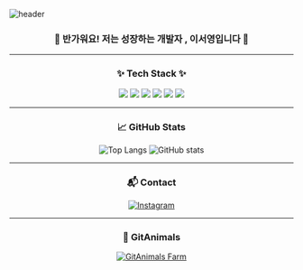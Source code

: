 ![header](https://capsule-render.vercel.app/api?type=venom&color=gradient&height=300&section=header&text=Welcome%20to%20my%20Github💗%20%&fontColor='#000000'&background-coler='#ffffff')

<div align="center">

### 👋 반가워요! 저는 성장하는 개발자 , 이서영입니다 🌱


---

### ✨ Tech Stack ✨

<img src="https://img.shields.io/badge/java-%23ED8B00.svg?style=for-the-badge&logo=openjdk&logoColor=white"/>
<img src="https://img.shields.io/badge/c-%2300599C.svg?style=for-the-badge&logo=c&logoColor=white"/>
<img src="https://img.shields.io/badge/html5-%23E34F26.svg?style=for-the-badge&logo=html5&logoColor=white"/>
<img src="https://img.shields.io/badge/css3-1572B6?style=for-the-badge&logo=css3&logoColor=white"/>
<img src="https://img.shields.io/badge/javascript-F7DF1E?style=for-the-badge&logo=javascript&logoColor=black"/>
<img src="https://img.shields.io/badge/python-3776AB?style=for-the-badge&logo=python&logoColor=white"/>

---

### 📈 GitHub Stats

![Top Langs](https://github-readme-stats.vercel.app/api/top-langs/?username=lsy090601&layout=compact)
![GitHub stats](https://github-readme-stats.vercel.app/api?username=lsy090601&show_icons=true&theme=default)

---

### 📬 Contact

[![Instagram](https://img.shields.io/badge/Instagram-E4405F?style=for-the-badge&logo=instagram&logoColor=white)](https://www.instagram.com/_seoy9/)  

---

### 🐥 GitAnimals

[![GitAnimals Farm](https://render.gitanimals.org/farms/lsy090601)](https://www.gitanimals.org/en_US?utm_medium=image&utm_source=cuzurmyhabit&utm_content=farm)

</div>
